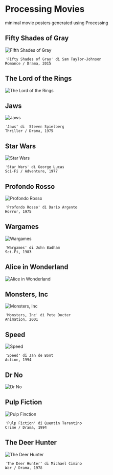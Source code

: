 # Processing Movies
minimal movie posters generated using Processing

## Fifty Shades of Gray
![Fifth Shades of Gray](https://raw.githubusercontent.com/mad4j/processing-movies/master/fifty_shades_of_grey/fifty-shades-of-grey.png)
```
'Fifty Shades of Gray' di Sam Taylor-Johnson
Romance / Drama, 2015
```

## The Lord of the Rings
![The Lord of the Rings](https://raw.githubusercontent.com/mad4j/processing-movies/master/the_lord_of_the_rings/the-lord-of-the-rings.png)

## Jaws
![Jaws](https://raw.githubusercontent.com/mad4j/processing-movies/master/jaws/jaws.png)
```
'Jaws' di  Steven Spielberg
Thriller / Drama, 1975
```

## Star Wars
![Star Wars](https://raw.githubusercontent.com/mad4j/processing-movies/master/star_wars/star-wars.png)
```
'Star Wars' di George Lucas
Sci-Fi / Adventure, 1977
```

## Profondo Rosso
![Profondo Rosso](https://raw.githubusercontent.com/mad4j/processing-movies/master/profondo_rosso/profondo-rosso.png)
```
'Profondo Rosso' di Dario Argento
Horror, 1975
```
## Wargames
![Wargames](https://raw.githubusercontent.com/mad4j/processing-movies/master/war_games/war-games.png)
```
'Wargames' di John Badham
Sci-Fi, 1983
```

## Alice in Wonderland
![Alice in Wonderland](https://raw.githubusercontent.com/mad4j/processing-movies/master/alice_in_wonderland/alice-in-wonderland.png)

## Monsters, Inc
![Monsters, Inc](https://raw.githubusercontent.com/mad4j/processing-movies/master/monsters_inc/monsters-inc.png)
```
'Monsters, Inc' di Pete Docter
Animation, 2001
```

## Speed
![Speed](https://raw.githubusercontent.com/mad4j/processing-movies/master/speed/speed.png)
```
'Speed' di Jan de Bont
Action, 1994
```

## Dr No
![Dr No](https://raw.githubusercontent.com/mad4j/processing-movies/master/dr_no/dr-no.png)

## Pulp Fiction
![Pulp Finction](https://raw.githubusercontent.com/mad4j/processing-movies/master/pulp_fiction/pulp-fiction.png)
```
'Pulp Fiction' di Quentin Tarantino
Crime / Drama, 1994
```

## The Deer Hunter
![The Deer Hunter](https://raw.githubusercontent.com/mad4j/processing-movies/master/the_deer_hunter/the-deer-hunter.png)
```
'The Deer Hunter' di Michael Cimino
War / Drama, 1978
```
